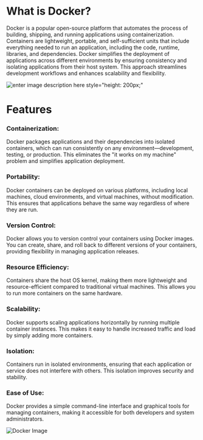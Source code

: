 

# **What is Docker?**

Docker is a popular open-source platform that automates the process of building, shipping, and running applications using containerization. Containers are lightweight, portable, and self-sufficient units that include everything needed to run an application, including the code, runtime, libraries, and dependencies. Docker simplifies the deployment of applications across different environments by ensuring consistency and isolating applications from their host system. This approach streamlines development workflows and enhances scalability and flexibility.

![enter image description here  style="height: 200px;"](https://www.docker.com/wp-content/uploads/2022/12/Docker-Temporary-Image-Social-Thumbnail-1200x630-1.png  )
# **Features**

### Containerization:

 Docker packages applications and their dependencies into isolated containers, which can run consistently on any environment—development, testing, or production. This eliminates the "it works on my machine" problem and simplifies application deployment.

### Portability:

Docker containers can be deployed on various platforms, including local machines, cloud environments, and virtual machines, without modification. This ensures that applications behave the same way regardless of where they are run.

### Version Control:
Docker allows you to version control your containers using Docker images. You can create, share, and roll back to different versions of your containers, providing flexibility in managing application releases.

### Resource Efficiency:
Containers share the host OS kernel, making them more lightweight and resource-efficient compared to traditional virtual machines. This allows you to run more containers on the same hardware.

### Scalability:
Docker supports scaling applications horizontally by running multiple container instances. This makes it easy to handle increased traffic and load by simply adding more containers.

### Isolation:
Containers run in isolated environments, ensuring that each application or service does not interfere with others. This isolation improves security and stability.

### Ease of Use:
Docker provides a simple command-line interface and graphical tools for managing containers, making it accessible for both developers and system administrators.


![Docker Image](https://www.docker.com/wp-content/uploads/2022/12/Docker-Temporary-Image-Social-Thumbnail-1200x600-1.png)


<!--stackedit_data:
eyJoaXN0b3J5IjpbLTY3MzA5NzgyMiwtMTU0NzA0NTA0NiwtNj
czMDk3ODIyLDQzNjk5ODE3LC0zNzg1ODQzMzcsLTIyODA0NjIx
Ml19
-->
